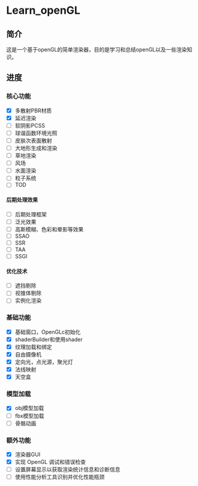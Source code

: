 # Learn_openGL
## 简介
这是一个基于openGL的简单渲染器，目的是学习和总结openGL以及一些渲染知识。

## 进度
### 核心功能
- [x] 多散射PBR材质
- [x] 延迟渲染
- [ ] 软阴影PCSS
- [ ] 球谐函数环境光照
- [ ] 皮肤次表面散射
- [	] 大地形生成和渲染
- [ ] 草地渲染
- [ ] 风场
- [ ] 水面渲染
- [ ] 粒子系统
- [ ] TOD

#### 后期处理效果
- [ ] 后期处理框架
- [ ] 泛光效果
- [ ] 高斯模糊、色彩和晕影等效果
- [ ] SSAO
- [ ] SSR
- [ ] TAA
- [ ] SSGI

#### 优化技术
- [ ] 遮挡剔除
- [ ] 视锥体剔除
- [	] 实例化渲染

### 基础功能
- [x] 基础窗口，OpenGLc初始化
- [x] shaderBuilder和使用shader
- [x] 纹理加载和绑定
- [x] 自由摄像机
- [x] 定向光，点光源，聚光灯
- [x] 法线映射
- [x] 天空盒

### 模型加载
- [x] obj模型加载
- [ ] fbx模型加载
- [ ] 骨骼动画

### 额外功能
- [x] 渲染器GUI
- [x] 实现 OpenGL 调试和错误检查
- [ ] 设置屏幕显示以获取渲染统计信息和诊断信息
- [ ] 使用性能分析工具识别并优化性能瓶颈
